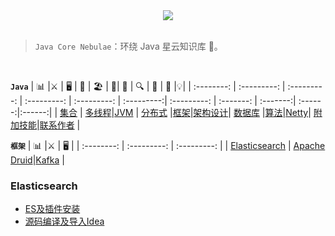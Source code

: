 
<div align="center">  

<img src="http://5b0988e595225.cdn.sohucs.com/images/20180107/7c9e6cd0d3f44c9ab6d7545dc60839d3.gif" width=""/> 
<br/>

</div><br>


> `Java Core Nebulae`：环绕 Java 星云知识库 :milky_way:。

<br/>

**`Java`**
| 📊 |⚔️ | 🖥 | 🚏 | 🏖  | 🌁| 📮 | 🔍 | 🚀 | 🌈 |💡|
| :--------: | :---------: | :---------: | :---------: | :---------: | :---------:| :---------: | :-------: | :-------:| :------:|:------:|
| [集合](#常用集合) | [多线程](#java-多线程)|[JVM](#jvm) | [分布式](#分布式相关) |[框架](#常用框架第三方组件)|[架构设计](#架构设计)| [数据库](#db-相关) |[算法](#数据结构与算法)|[Netty](#netty-相关)| [附加技能](#附加技能)|[联系作者](#联系作者) |


**`框架`**
| 📊 |⚔️ | 🖥 |
| :--------: | :---------: | :---------: |
| [Elasticsearch](#Elasticsearch) | [Apache Druid](#Apache-Druid)|[Kafka](#Kafka) |









###  Elasticsearch
- [ES及插件安装](https://github.com/xinzhuxiansheng/blog-notes/blob/master/Elasticsearch/ES及插件安装.md)
- [源码编译及导入Idea](https://github.com/xinzhuxiansheng/blog-notes/blob/master/Elasticsearch/源码编译及导入Idea.md)